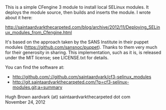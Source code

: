 This is a simple CFengine 3 module to install local SELinux modules.
It deploys the module source, then builds and inserts the module.  I
wrote about it here:

http://saintaardvarkthecarpeted.com/blog/archive/2012/11/Deploying_SELinux_modules_from_Cfengine.html

It's based on the approach taken by the SANS Institute in their puppet
modules (https://github.com/sansnoc/puppet). Thanks to them very much for
their generosity in sharing.  This implementation, such as it is, is
released under the MIT license; see LICENSE.txt for details.

You can find the software at:

* http://github.com/://github.com/saintaardvark/cf3-selinux_modules
* http://git.saintaardvarkthecarpeted.com/?p=cf3-selinux-modules.git;a=summary 

Hugh Brown 
aardvark (at) saintaardvarkthecarpeted dot com  
November 24, 2012 
